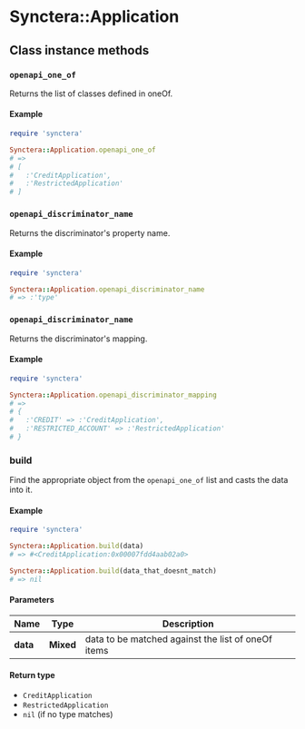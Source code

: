 # Synctera::Application

## Class instance methods

### `openapi_one_of`

Returns the list of classes defined in oneOf.

#### Example

```ruby
require 'synctera'

Synctera::Application.openapi_one_of
# =>
# [
#   :'CreditApplication',
#   :'RestrictedApplication'
# ]
```

### `openapi_discriminator_name`

Returns the discriminator's property name.

#### Example

```ruby
require 'synctera'

Synctera::Application.openapi_discriminator_name
# => :'type'
```

### `openapi_discriminator_name`

Returns the discriminator's mapping.

#### Example

```ruby
require 'synctera'

Synctera::Application.openapi_discriminator_mapping
# =>
# {
#   :'CREDIT' => :'CreditApplication',
#   :'RESTRICTED_ACCOUNT' => :'RestrictedApplication'
# }
```

### build

Find the appropriate object from the `openapi_one_of` list and casts the data into it.

#### Example

```ruby
require 'synctera'

Synctera::Application.build(data)
# => #<CreditApplication:0x00007fdd4aab02a0>

Synctera::Application.build(data_that_doesnt_match)
# => nil
```

#### Parameters

| Name | Type | Description |
| ---- | ---- | ----------- |
| **data** | **Mixed** | data to be matched against the list of oneOf items |

#### Return type

- `CreditApplication`
- `RestrictedApplication`
- `nil` (if no type matches)

